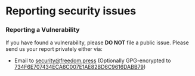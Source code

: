 # Reporting security issues

### Reporting a Vulnerability

If you have found a vulnerability, please **DO NOT** file a public issue. Please send us your report privately either via:

- Email to security@freedom.press (Optionally GPG-encrypted to [734F6E707434ECA6C007E1AE82BD6C9616DABB79](https://securedrop.org/documents/6/fpf-email.asc))
